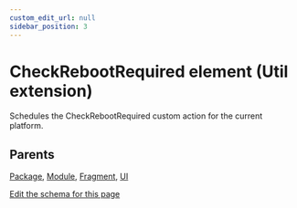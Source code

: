 ```yaml
---
custom_edit_url: null
sidebar_position: 3
---
```

# CheckRebootRequired element (Util extension)
Schedules the CheckRebootRequired custom action for the current platform.

## Parents
[Package](../wxs/package.md), [Module](../wxs/module.md), [Fragment](../wxs/fragment.md), [UI](../wxs/ui.md)

[Edit the schema for this page](https://github.com/wixtoolset/web/blob/master/src/xsd4/util.xsd)